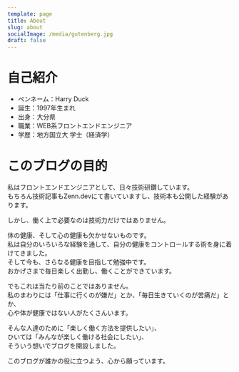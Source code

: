 ```yaml
---
template: page
title: About
slug: about
socialImage: /media/gutenberg.jpg
draft: false
---
```

# 自己紹介

* ペンネーム：Harry Duck
* 誕生：1997年生まれ
* 出身：大分県
* 職業：WEB系フロントエンドエンジニア
* 学歴：地方国立大 学士（経済学）

# このブログの目的

私はフロントエンドエンジニアとして、日々技術研鑽しています。\
もちろん技術記事もZenn.devにて書いていますし、技術本も公開した経験があります。  

しかし、働く上で必要なのは技術力だけではありません。  

体の健康、そして心の健康も欠かせないものです。\
私は自分のいろいろな経験を通して、自分の健康をコントロールする術を身に着けてきました。\
そして今も、さらなる健康を目指して勉強中です。\
おかげさまで毎日楽しく出勤し、働くことができています。  

でもこれは当たり前のことではありません。\
私のまわりには「仕事に行くのが嫌だ」とか、「毎日生きていくのが苦痛だ」とか、\
心や体が健康ではない人がたくさんいます。  

そんな人達のために「楽しく働く方法を提供したい」、\
ひいては「みんなが楽しく働ける社会にしたい」、\
そういう想いでブログを開設しました。  

このブログが誰かの役に立つよう、心から願っています。